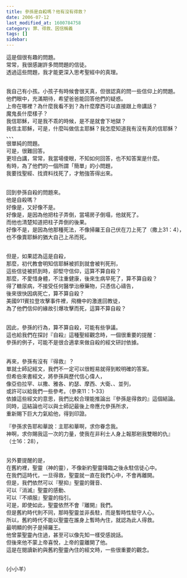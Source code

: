 ```yaml
---
title: 參孫是自殺嗎？他有沒有得救？
date: 2006-07-12
last_modified_at: 1600784758
category: 罪、得救、因信稱義
tags: []
sidebar: 
---
```


<p>這是個很有趣的問題。<br/>
常常，我很感謝許多問問題的信徒。<br/>
透過這些問題，我才能更深入思考聖經中的真理。</p>
<p><br/>
我自己有小孩。小孩子有時候會很天真，但很認真的問一些信仰上的問題。<br/>
他們眼中，充滿期待，希望爸爸能回答他們的疑惑。<br/>
上帝在哪裡？為什麼我看不到？為什麼摩西可以直接跟上帝講話？<br/>
魔鬼長什麼樣子？<br/>
我信耶穌，可是我不乖的時候，是不是就會下地獄？<br/>
我信主耶穌，可是，什麼叫做信主耶穌？我怎麼知道我有沒有真的信耶穌？<br/>
、、、<br/>
很單純的問題。<br/>
可是，很難回答。<br/>
更坦白講，常常，我當場傻眼，不知如何回答，也不知答案是什麼。<br/>
有時，為了他們的一個所謂「簡單」的小問題，<br/>
我要找聖經、找資料找死了，才勉強答得出來。</p>
<p><br/>
回到參孫自殺的問題來。<br/>
他是自殺嗎？<br/>
好像是，又好像不是。<br/>
好像是，是因為他把柱子弄倒，當場房子倒塌，他就死了。<br/>
而他也清楚知道把柱子弄倒的後果。<br/>
好像不是，是因為他那種死法，不像掃羅王自己伏在刀上死了（撒上31：4），<br/>
也不像賣耶穌的猶大自己上吊而死。</p>
<p><br/>
但是，如果認為這是自殺，<br/>
那麼，初代教會明知信耶穌被抓到就會被判死刑，<br/>
這些信徒被抓到時，卻堅守信仰，這算不算自殺？<br/>
那麼，不愛惜身體，不注重健康，後來生病早死了，算不算自殺？<br/>
得了糖尿病，不接受任何醫學治療藥物，只憑信心禱告，<br/>
後來很快因病死亡，算不算自殺？<br/>
美國911賓拉登攻擊事件裡，飛機中的激進回教徒，<br/>
為了他們信仰的緣故引爆攻擊而死，這算不算自殺？</p>
<p><br/>
因此，參孫的行為，算不算自殺，可能有些爭議。<br/>
這也給我們在探討『自殺』這種聖經觀念時，一個很重要的提醒：<br/>
參孫的例子，可能不是很合適拿來做自殺的經文研討依據。</p>
<p><br/>
再來，參孫有沒有『得救』？<br/>
單就士師記經文，我們不一定可以很輕易就得到較明確的答案。<br/>
但希伯來書經文，將參孫與歷代信心偉人，<br/>
像亞伯拉罕、以撒、雅各、約瑟、摩西、大衛、、並列，<br/>
或許可以給我們一些參考。（參來11：1-33）<br/>
依據這些經文的意思，我們比較合理能推論出『參孫是得救的』這個結論。<br/>
同時，這結論也可以與士師記最後上帝應允參孫所求，<br/>
重新賜下巨大力氣給他，得到印證。</p>
<p>『參孫求告耶和華說：主耶和華啊，求你眷念我。<br/>
神啊，求你賜我這一次的力量，使我在非利士人身上報那剜我雙眼的仇』<br/>
（士16：28），</p>
<p><br/>
另外要提醒的是，<br/>
在舊約裡，聖靈（神的靈），不像新約聖靈降臨之後永駐信徒心中。<br/>
在我們這時代，一旦得救，聖靈就一直在我們心中，不會再離開。<br/>
但是，我們依然可以『壓抑』聖靈的聲音、<br/>
可以『消滅』聖靈的感動、<br/>
可以『不順服』聖靈的指引。<br/>
可是，即使如此，聖靈依然不會『離開』我們。<br/>
但是舊約時代則不同，那時聖靈並非長駐，而是暫時性駐守人心。<br/>
所以，舊約時代不能以聖靈在誰身上暫時內住，就認為此人得救。<br/>
最明顯的例子是掃羅王。<br/>
他曾蒙聖靈內住過，甚至可以像先知一樣受感說話。<br/>
但後來他不蒙上帝喜悅，上帝的靈離開了他。<br/>
這是在閱讀新約與舊約聖靈內住的經文時，一些很重要的觀念。</p>
<p><br/>
(小小羊）</p>
<p> </p>
